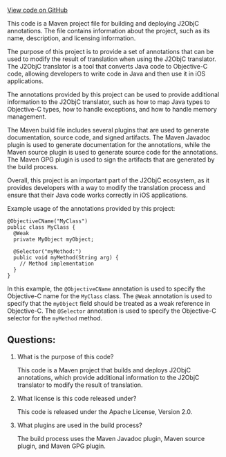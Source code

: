 [View code on GitHub](https://github.com/ergoplatform/ergo/target/streams/_global/assemblyOption/_global/streams/assembly/0734c4e7a9fe520067f71f1b8d3fb8b5f68c7011_ed28ded51a8b1c6b112568def5f4b455e6809019_da39a3ee5e6b4b0d3255bfef95601890afd80709/META-INF/maven/com.google.j2objc/j2objc-annotations/pom.xml)

This code is a Maven project file for building and deploying J2ObjC annotations. The file contains information about the project, such as its name, description, and licensing information. 

The purpose of this project is to provide a set of annotations that can be used to modify the result of translation when using the J2ObjC translator. The J2ObjC translator is a tool that converts Java code to Objective-C code, allowing developers to write code in Java and then use it in iOS applications. 

The annotations provided by this project can be used to provide additional information to the J2ObjC translator, such as how to map Java types to Objective-C types, how to handle exceptions, and how to handle memory management. 

The Maven build file includes several plugins that are used to generate documentation, source code, and signed artifacts. The Maven Javadoc plugin is used to generate documentation for the annotations, while the Maven source plugin is used to generate source code for the annotations. The Maven GPG plugin is used to sign the artifacts that are generated by the build process. 

Overall, this project is an important part of the J2ObjC ecosystem, as it provides developers with a way to modify the translation process and ensure that their Java code works correctly in iOS applications. 

Example usage of the annotations provided by this project:

```
@ObjectiveCName("MyClass")
public class MyClass {
  @Weak
  private MyObject myObject;

  @Selector("myMethod:")
  public void myMethod(String arg) {
    // Method implementation
  }
}
```

In this example, the `@ObjectiveCName` annotation is used to specify the Objective-C name for the `MyClass` class. The `@Weak` annotation is used to specify that the `myObject` field should be treated as a weak reference in Objective-C. The `@Selector` annotation is used to specify the Objective-C selector for the `myMethod` method.
## Questions: 
 1. What is the purpose of this code?
    
    This code is a Maven project that builds and deploys J2ObjC annotations, which provide additional information to the J2ObjC translator to modify the result of translation.

2. What license is this code released under?
    
    This code is released under the Apache License, Version 2.0.

3. What plugins are used in the build process?
    
    The build process uses the Maven Javadoc plugin, Maven source plugin, and Maven GPG plugin.